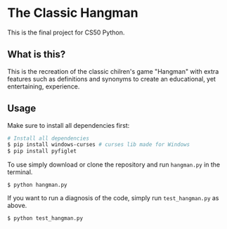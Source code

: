 
# The Classic Hangman

This is the final project for CS50 Python.

## What is this?

This is the recreation of the classic chilren's game "Hangman" with extra features such as definitions and synonyms to create an educational, yet entertaining, experience.

## Usage
Make sure to install all dependencies first:
```bash
# Install all dependencies
$ pip install windows-curses # curses lib made for Windows
$ pip install pyfiglet
```
To use simply download or clone the repository and run `hangman.py` in the terminal.
```
$ python hangman.py
```
If you want to run a diagnosis of the code, simply run `test_hangman.py` as above.
```
$ python test_hangman.py
```